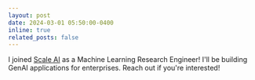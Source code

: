 ```yaml
---
layout: post
date: 2024-03-01 05:50:00-0400
inline: true
related_posts: false
---
```


I joined [Scale AI](https://scale.com/) as a Machine Learning Research Engineer! I'll be building GenAI applications for enterprises. Reach out if you're interested!